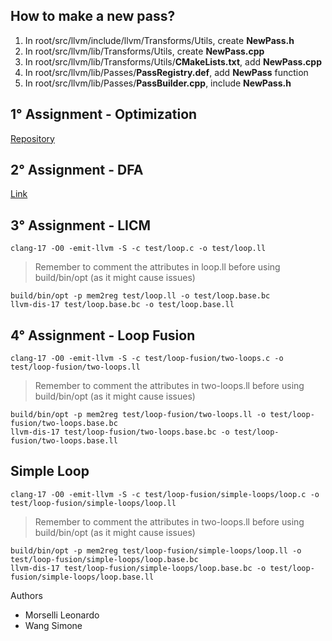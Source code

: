 ## How to make a new pass?

1. In root/src/llvm/include/llvm/Transforms/Utils, create **NewPass.h**
2. In root/src/llvm/lib/Transforms/Utils, create **NewPass.cpp**
3. In root/src/llvm/lib/Transforms/Utils/**CMakeLists.txt**, add **NewPass.cpp**
4. In root/src/llvm/lib/Passes/**PassRegistry.def**, add **NewPass** function
5. In root/src/llvm/lib/Passes/**PassBuilder.cpp**, include **NewPass.h**

## 1° Assignment - Optimization

[Repository](https://github.com/SimoneWang02/first-assignment-llvm)

## 2° Assignment - DFA

[Link](https://docs.google.com/document/d/1Tt-8a6um9oJ8uDEFyBt5Qrmv6G_oo-h8WGUMt3skyhY/edit?usp=sharing)

## 3° Assignment - LICM

```
clang-17 -O0 -emit-llvm -S -c test/loop.c -o test/loop.ll
```

> Remember to comment the attributes in loop.ll before using build/bin/opt (as it might cause issues)

```
build/bin/opt -p mem2reg test/loop.ll -o test/loop.base.bc
llvm-dis-17 test/loop.base.bc -o test/loop.base.ll
```

## 4° Assignment - Loop Fusion

```
clang-17 -O0 -emit-llvm -S -c test/loop-fusion/two-loops.c -o test/loop-fusion/two-loops.ll
```

> Remember to comment the attributes in two-loops.ll before using build/bin/opt (as it might cause issues)

```
build/bin/opt -p mem2reg test/loop-fusion/two-loops.ll -o test/loop-fusion/two-loops.base.bc
llvm-dis-17 test/loop-fusion/two-loops.base.bc -o test/loop-fusion/two-loops.base.ll
```

## Simple Loop

```
clang-17 -O0 -emit-llvm -S -c test/loop-fusion/simple-loops/loop.c -o test/loop-fusion/simple-loops/loop.ll
```

> Remember to comment the attributes in two-loops.ll before using build/bin/opt (as it might cause issues)

```
build/bin/opt -p mem2reg test/loop-fusion/simple-loops/loop.ll -o test/loop-fusion/simple-loops/loop.base.bc
llvm-dis-17 test/loop-fusion/simple-loops/loop.base.bc -o test/loop-fusion/simple-loops/loop.base.ll
```

Authors

-   Morselli Leonardo
-   Wang Simone
